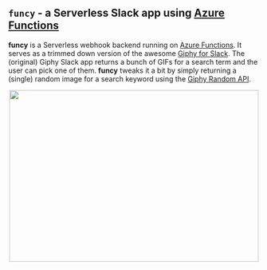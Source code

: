 ## `funcy` - a Serverless Slack app using [Azure Functions](https://azure.microsoft.com/en-in/services/functions/?wt.mc_id=devto-blog-abhishgu)

**funcy** is a Serverless webhook backend running on [Azure Functions](https://azure.microsoft.com/en-in/services/functions/?wt.mc_id=devto-blog-abhishgu). It serves as a trimmed down version of the awesome [Giphy for Slack](https://get.slack.help/hc/en-us/articles/204714258-Giphy-for-Slack). The (original) Giphy Slack app returns a bunch of GIFs for a search term and the user can pick one of them. **funcy** tweaks it a bit by simply returning a (single) random image for a search keyword using the [Giphy Random API](https://developers.giphy.com/docs/#operation--gifs-random-get).

<p align="center">
  <img width="500" height="344" src="https://media1.giphy.com/media/MGdfeiKtEiEPS/giphy-downsized.gif">
</p>